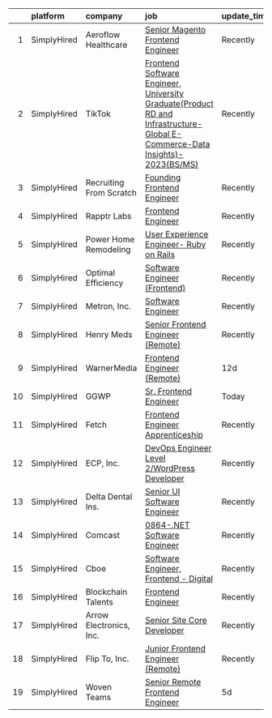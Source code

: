 

|    | platform    | company                 | job                                                                                                                                                                                                                                       | update_time   | location                      |
|---:|:------------|:------------------------|:------------------------------------------------------------------------------------------------------------------------------------------------------------------------------------------------------------------------------------------|:--------------|:------------------------------|
|  1 | SimplyHired | Aeroflow Healthcare     | [Senior Magento Frontend Engineer](https://www.simplyhired.com/job/uJJWsbsJ-A2J-2KXvsX-Cha73KyKnl-V2EEKSox5OzuSBWCVaz1N-A?q=frontend+engineer)                                                                                            | Recently      | Asheville, NC                 |
|  2 | SimplyHired | TikTok                  | [Frontend Software Engineer, University Graduate(Product RD and Infrastructure-Global E-Commerce-Data Insights)- 2023(BS/MS)](https://www.simplyhired.com/job/4vBMNg-SGytAYBIABVdwv8bOnmlB07ZsdBwckrsMb_iQIEmNCqb5qg?q=frontend+engineer) | Recently      | Mountain View, CA +1 location |
|  3 | SimplyHired | Recruiting From Scratch | [Founding Frontend Engineer](https://www.simplyhired.com/job/IbXrSabo8u-jsuWX55FAOKbAl6eKJlIdkc5yI7m0lbbyaEYdBvAjnw?q=frontend+engineer)                                                                                                  | Recently      | Remote                        |
|  4 | SimplyHired | Rapptr Labs             | [Frontend Engineer](https://www.simplyhired.com/job/MrSs3N9hpdf_HZG-ECPJ5FoWaXJNvZr4ndDsynj7bt5Xjn5bwg95eQ?q=frontend+engineer)                                                                                                           | Recently      | Remote                        |
|  5 | SimplyHired | Power Home Remodeling   | [User Experience Engineer- Ruby on Rails](https://www.simplyhired.com/job/LKK56PsNPSCXlwdExqGKerwerud5UzHN0hvXqnXRu30Sd0EoKWnhXw?q=frontend+engineer)                                                                                     | Recently      | Browns Mills, NJ              |
|  6 | SimplyHired | Optimal Efficiency      | [Software Engineer (Frontend)](https://www.simplyhired.com/job/tdLZYEMU6jRlLMj0yVKcd_PBezg-af1i6_WgEMyzuy3GSBM61IN0xg?q=frontend+engineer)                                                                                                | Recently      | Remote                        |
|  7 | SimplyHired | Metron, Inc.            | [Software Engineer](https://www.simplyhired.com/job/GU7lFhZEZyRc5s71ZuZ-lfUk9W0IlXEAaxmWbxcq5itkWMmccQyuww?q=frontend+engineer)                                                                                                           | Recently      | Reston, VA                    |
|  8 | SimplyHired | Henry Meds              | [Senior Frontend Engineer (Remote)](https://www.simplyhired.com/job/2ZOFpqsaVC5186WaQqHxPEtYwMI-2uLg4QxFV_nhF28A2dBid690UA?q=frontend+engineer)                                                                                           | Recently      | Remote                        |
|  9 | SimplyHired | WarnerMedia             | [Frontend Engineer (Remote)](https://www.simplyhired.com/job/LfuozqNtwoHeLZi00RloiKvyAFdK4YueHvYKy-nAcu3mkBLthwJg7Q?q=frontend+engineer)                                                                                                  | 12d           | Troy, NY                      |
| 10 | SimplyHired | GGWP                    | [Sr. Frontend Engineer](https://www.simplyhired.com/job/POjuoExmMMVdqTZe8roJS1M3QDBtrv-Bfls9eojarCe3NNB3z4mgHg?q=frontend+engineer)                                                                                                       | Today         | Remote                        |
| 11 | SimplyHired | Fetch                   | [Frontend Engineer Apprenticeship](https://www.simplyhired.com/job/16_X7K8Mj1rek6CJOydH_T71H_cjteuqYSjTrrrlPSDJEbLzkScvmw?q=frontend+engineer)                                                                                            | Recently      | Madison, WI                   |
| 12 | SimplyHired | ECP, Inc.               | [DevOps Engineer Level 2/WordPress Developer](https://www.simplyhired.com/job/G7FIz5AUlgrAHv3A2phnp5hwakSufERnr552LYghBV2VUNFec0Ih-g?q=frontend+engineer)                                                                                 | Recently      | Woodridge, IL                 |
| 13 | SimplyHired | Delta Dental Ins.       | [Senior UI Software Engineer](https://www.simplyhired.com/job/KosD5_40WsoKrhpYWMQAp-THdsLdabuL0jmAs1oH_5rwO7geZ9jaCQ?q=frontend+engineer)                                                                                                 | Recently      | Alpharetta, GA                |
| 14 | SimplyHired | Comcast                 | [0864-.NET Software Engineer](https://www.simplyhired.com/job/JXXZ7wCEtffsYvnBqIOUGJ109t94ejXVGrtrPYy8S_NV8_1dj3wW_A?q=frontend+engineer)                                                                                                 | Recently      | Chicago, IL                   |
| 15 | SimplyHired | Cboe                    | [Software Engineer, Frontend - Digital](https://www.simplyhired.com/job/CIEnvt4JY9bsWJXbLm2sB9tOcvACgqxeI9LYhVLQxvUMUVdzhdgrXw?q=frontend+engineer)                                                                                       | Recently      | Chicago, IL                   |
| 16 | SimplyHired | Blockchain Talents      | [Frontend Engineer](https://www.simplyhired.com/job/nSVsHCvWsm3_pt5kzR-egLVZEH-yooTu1krRa-KA8yU3BGVLiAF1Lw?q=frontend+engineer)                                                                                                           | Recently      | Remote                        |
| 17 | SimplyHired | Arrow Electronics, Inc. | [Senior Site Core Developer](https://www.simplyhired.com/job/Nvk4GIIRlSeGLyTZgmbmbsaXG_IvrC96MlcQuMwWj_-dIWZPsROlOQ?q=frontend+engineer)                                                                                                  | Recently      | Des Moines, IA                |
| 18 | SimplyHired | Flip To, Inc.           | [Junior Frontend Engineer (Remote)](https://www.simplyhired.com/job/Xfw15Dllw4VZpIyOTOT30CfuT1228V8SG0miHVutxeqv_FIf5AgTOw?q=frontend+engineer)                                                                                           | Recently      | Maitland, FL                  |
| 19 | SimplyHired | Woven Teams             | [Senior Remote Frontend Engineer](https://www.simplyhired.com/job/RBq42F8EkyT52cSdwZWf56SHMvsRxiPFxiYtgYobk0xBqlufcrzDxA?q=frontend+engineer)                                                                                             | 5d            | Remote                        |